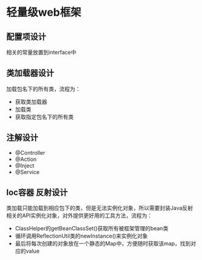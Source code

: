 # 轻量级web框架

## 配置项设计
相关的常量放置到interface中

## 类加载器设计
加载包名下的所有类，流程为：  
* 获取类加载器
* 加载类
* 获取指定包名下的所有类

## 注解设计
* @Controller
* @Action
* @Inject
* @Service

## Ioc容器 反射设计
类加载只能加载到相应包下的类，但是无法实例化对象，所以需要封装Java反射相关的API实例化对象，对外提供更好用的工具方法，流程为：
* ClassHelper的getBeanClassSet()获取所有被框架管理的bean类
* 循环调用ReflectionUtil类的newInstance()来实例化对象
* 最后将每次创建的对象放在一个静态的Map中，方便随时获取该map，找到对应的value
